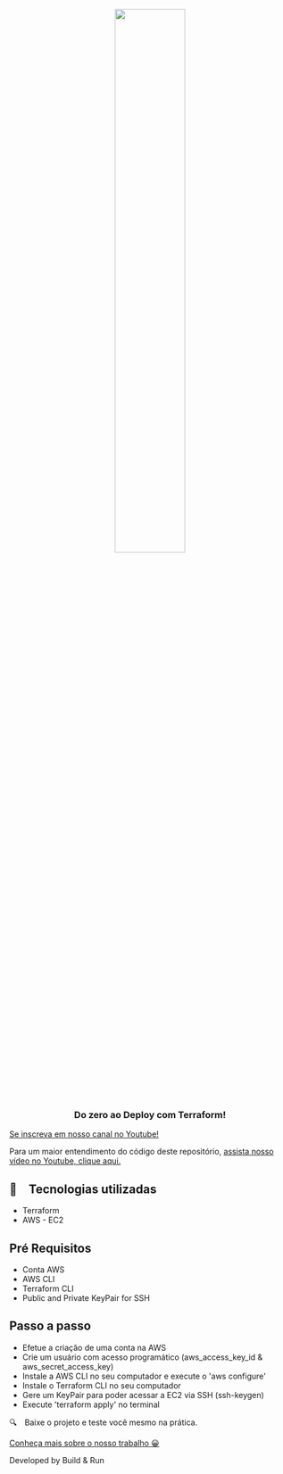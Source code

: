 <p align="center" width="100%">
    <img width="50%" src="https://github.com/buildrun-tech/buildrun-terraform-ec2-ssh-exemplo/blob/main/images/logoterraform.png"> 
</p>


<h3 align="center">
  Do zero ao Deploy com Terraform!
</h3>

[Se inscreva em nosso canal no Youtube!](https://www.youtube.com/@buildrun-tech?sub_confirmation=1)

Para um maior entendimento do código deste repositório, [assista nosso vídeo no Youtube, clique aqui.](https://www.youtube.com/watch?v=IBhao06sYek)


## :rocket: Tecnologias utilizadas

* Terraform
* AWS - EC2

## Pré Requisitos

- Conta AWS
- AWS CLI
- Terraform CLI
- Public and Private KeyPair for SSH

## Passo a passo

- Efetue a criação de uma conta na AWS
- Crie um usuário com acesso programático (aws_access_key_id & aws_secret_access_key)
- Instale a AWS CLI no seu computador e execute o 'aws configure'
- Instale o Terraform CLI no seu computador
- Gere um KeyPair para poder acessar a EC2 via SSH (ssh-keygen)
- Execute 'terraform apply' no terminal

:mag: Baixe o projeto e teste você mesmo na prática.

[Conheça mais sobre o nosso trabalho 😀](https://www.instagram.com/buildrun.tech/)

Developed by Build & Run